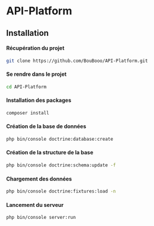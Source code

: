 ﻿# API-Platform


## Installation 

#### Récupération du projet
```bash
git clone https://github.com/BouBooo/API-Platform.git
```

#### Se rendre dans le projet
```bash
cd API-Platform
```

#### Installation des packages
```bash
composer install
```

#### Création de la base de données
```bash
php bin/console doctrine:database:create 
```

#### Création de la structure de la base
```bash
php bin/console doctrine:schema:update -f
```

#### Chargement des données
```bash
php bin/console doctrine:fixtures:load -n
```

#### Lancement du serveur
```bash
php bin/console server:run
```


